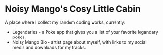 Noisy Mango's Cosy Little Cabin
====================
A place where I collect my random coding works, currently:
- Legendaries - a Poke app that gives you a list of your favorite legandary pokes.
- Noisy Mango Bio - artist page about myself, with links to my social media and downloads for my tracks.


